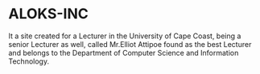 # ALOKS-INC
It a site created for a Lecturer in the University of Cape Coast, being a senior Lecturer as well, called Mr.Elliot Attipoe found as the best Lecturer and belongs to the Department of Computer Science and Information Technology.
